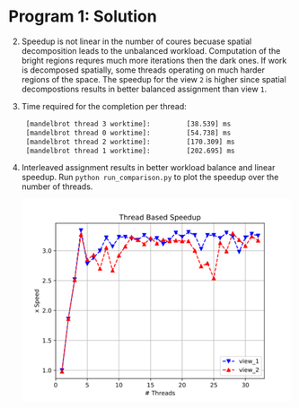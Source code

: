 Program 1: Solution
===================

2. Speedup is not linear in the number of coures becuase spatial decomposition leads to the unbalanced workload. Computation of the bright regions requres much more iterations then the dark ones. If work is decomposed spatially, some threads operating on much harder regions of the space. The speedup for the view `2` is higher since spatial decompostions results in better balanced assignment than view `1`.
3. Time required for the completion per thread:

        [mandelbrot thread 3 worktime]:         [38.539] ms
        [mandelbrot thread 0 worktime]:         [54.738] ms
        [mandelbrot thread 2 worktime]:         [170.309] ms
        [mandelbrot thread 1 worktime]:         [202.695] ms

4. Interleaved assignment results in better workload balance and linear speedup. Run `python run_comparison.py` to plot the speedup over the number of threads.

    ![speedup plot][plot]

[plot]: speedup_comparison.svg
